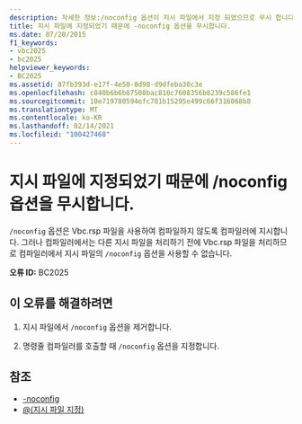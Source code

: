 ```yaml
---
description: 자세한 정보:/noconfig 옵션이 지시 파일에서 지정 되었으므로 무시 합니다.
title: 지시 파일에 지정되었기 때문에 -noconfig 옵션을 무시합니다.
ms.date: 07/20/2015
f1_keywords:
- vbc2025
- bc2025
helpviewer_keywords:
- BC2025
ms.assetid: 87fb393d-e17f-4e50-8d98-d9dfeba30c3e
ms.openlocfilehash: c840b6b6b87508bac810c7608356b8239c586fe1
ms.sourcegitcommit: 10e719780594efc781b15295e499c66f316068b8
ms.translationtype: MT
ms.contentlocale: ko-KR
ms.lasthandoff: 02/14/2021
ms.locfileid: "100427468"
---
```

# <a name="ignoring-noconfig-option-because-it-was-specified-in-a-response-file"></a>지시 파일에 지정되었기 때문에 /noconfig 옵션을 무시합니다.

`/noconfig` 옵션은 Vbc.rsp 파일을 사용하여 컴파일하지 않도록 컴파일러에 지시합니다. 그러나 컴파일러에서는 다른 지시 파일을 처리하기 전에 Vbc.rsp 파일을 처리하므로 컴파일러에서 지시 파일의 `/noconfig` 옵션을 사용할 수 없습니다.  
  
 **오류 ID:** BC2025  
  
## <a name="to-correct-this-error"></a>이 오류를 해결하려면  
  
1. 지시 파일에서 `/noconfig` 옵션을 제거합니다.  
  
2. 명령줄 컴파일러를 호출할 때 `/noconfig` 옵션을 지정합니다.  
  
## <a name="see-also"></a>참조

- [-noconfig](../reference/command-line-compiler/noconfig.md)
- [@(지시 파일 지정)](../reference/command-line-compiler/specify-response-file.md)
